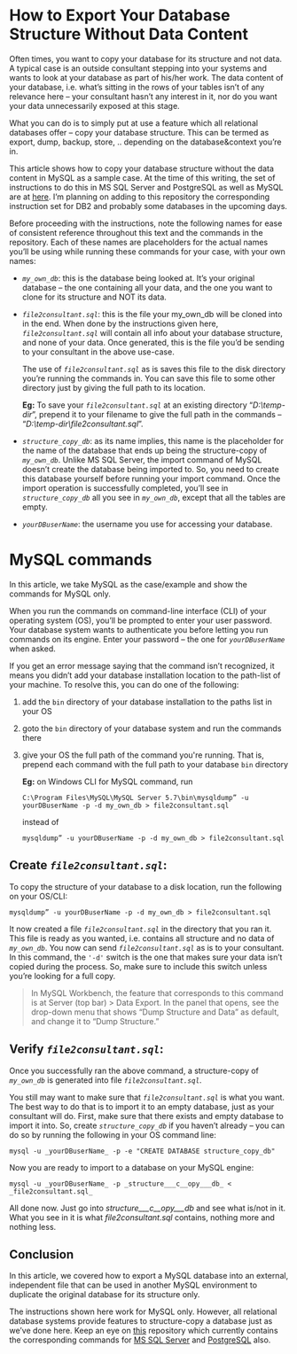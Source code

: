 #  How to Export Your Database Structure Without Data Content 

Often times, you want to copy your database for its structure and not data. A typical case is an outside consultant stepping into your systems and wants to look at your database as part of his/her work. The data content of your database, i.e. what’s sitting in the rows of your tables isn’t of any relevance here – your consultant hasn’t any interest in it, nor do you want your data unnecessarily exposed at this stage. 

What you can do is to simply put at use a feature which all relational databases offer – copy your database structure. This can be termed as export, dump, backup, store, .. depending on the database&context you’re in. 

This article shows how to copy your database structure without the data content in MySQL as a sample case. At the time of this writing, the set of instructions to do this in MS SQL Server and PostgreSQL as well as MySQL are at [here](https://github.com/ayseA/export-database-structure-and-not-content). I’m planning on adding to this repository the corresponding instruction set for DB2 and probably some databases in the upcoming days.

Before proceeding with the instructions, note the following names for ease of consistent reference throughout this text and the commands in the repository. Each of these names are placeholders for the actual names you’ll be using while running these commands for your case, with your own names: 

* _`my_own_db`_: this is the database being looked at. It’s your original database – the one containing all your data, and the one you want to clone for its structure and NOT its data.
* _`file2consultant.sql`_: this is the file your my_own_db will be cloned into in the end. When done by the instructions given here, _`file2consultant.sql`_ will contain all info about your database structure, and none of your data. Once generated, this is the file you’d be sending to your consultant in the above use-case.


     The use of _`file2consultant.sql`_ as is saves this file to the disk directory you’re running the commands in. You can save this file to some other directory just by giving the full path to its location. 

    **Eg:** To save your _`file2consultant.sql`_ at an existing directory “_D:\temp-dir_”, prepend it to your filename to give the full path in the commands – “_D:\temp-dir\file2consultant.sql_”. 

* _`structure_copy_db`_: as its name implies, this name is the placeholder for the name of the database that ends up being the structure-copy of _`my_own_db`_. Unlike MS SQL Server, the import command of MySQL doesn’t create the database being imported to. So, you need to create this database yourself before running your import command. Once the import operation is successfully completed, you’ll see in _`structure_copy_db`_ all you see in _`my_own_db`_, except that all the tables are empty.

* _`yourDBuserName`_: the username you use for accessing your database.

# MySQL commands

In this article, we take MySQL as the case/example and show the commands for MySQL only.

When you run the commands on command-line interface (CLI) of your operating system (OS), you’ll be prompted to enter your user password. Your database system wants to authenticate you before letting you run commands on its engine. Enter your password – the one for _`yourDBuserName`_ when asked.

If you get an error message saying that the command isn’t recognized, it means you didn’t add your database installation location to the path-list of your machine. To resolve this, you can do one of the following:

1. add the `bin` directory of your database installation to the paths list in your OS

2. goto the `bin` directory of your database system and run the commands there
3. give your OS the full path of the command you're running. That is, prepend each command with the full path to your database `bin` directory

    **Eg:** on Windows CLI for MySQL command, run 
     
     ``` 
     C:\Program Files\MySQL\MySQL Server 5.7\bin\mysqldump” -u yourDBuserName -p -d my_own_db > file2consultant.sql 
     ```

     instead of 
 
   ``` 
   mysqldump” -u yourDBuserName -p -d my_own_db > file2consultant.sql
   ```
     

## Create _`file2consultant.sql`_:

To copy the structure of your database to a disk location, run the following on your OS/CLI:
    
   ``` 
   mysqldump” -u yourDBuserName -p -d my_own_db > file2consultant.sql
   ```
     
It now created a file _`file2consultant.sql`_ in the directory that you ran it. This file is ready as you wanted, i.e. contains all structure and no data of _`my_own_db`_. You now can send _`file2consultant.sql`_ as is to your consultant. In this command, the `'-d'` switch is the one that makes sure your data isn’t copied during the process. So, make sure to include this switch unless you’re looking for a full copy.

> In MySQL Workbench, the feature that corresponds to this command is at 
> Server (top bar) > Data Export. 
> In the panel that opens, see the drop-down menu that shows 
> “Dump Structure and Data” as default, and change it to “Dump Structure.”

## Verify _`file2consultant.sql`_:


Once you successfully ran the above command, a structure-copy of _`my_own_db`_ is generated into file _`file2consultant.sql`_.

You still may want to make sure that _`file2consultant.sql`_ is what you want. The best way to do that is to import it to an empty database, just as your consultant will do. First, make sure that there exists and empty database to import it into. So, create _`structure_copy_db`_ if you haven’t already – you can do so by running the following in your OS command line:

```
mysql -u _yourDBuserName_ -p -e "CREATE DATABASE structure_copy_db"
```
Now you are ready to import to a database on your MySQL engine:
```
mysql -u _yourDBuserName_ -p _structure___c__opy___db_ < _file2consultant.sql_
```



All done now. Just go into _structure___c__opy___db_ and see what is/not in it. What you see in it is what _file2consultant.sql_ contains, nothing more and nothing less.

  
  

## Conclusion

  

In this article, we covered how to export a MySQL database into an external, independent file that can be used in another MySQL environment to duplicate the original database for its structure only.

  

The instructions shown here work for MySQL only. However, all relational database systems provide features to structure-copy a database just as we’ve done here. 	Keep an eye on [this](https://github.com/ayseA/export-database-structure-and-not-content) repository which currently contains the corresponding commands for  [MS SQL Server](https://github.com/ayseA/export-database-structure-and-not-content) and [PostgreSQL](https://github.com/ayseA/export-database-structure-and-not-content) also.
